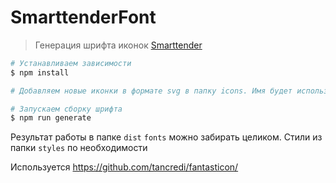 # SmarttenderFont

> Генерация шрифта иконок [Smarttender](https://smarttender.biz/)

```bash
# Устанавливаем зависимости
$ npm install

# Добавляем новые иконки в формате svg в папку icons. Имя будет использовано для созданного класса

# Запускаем сборку шрифта
$ npm run generate
```

Результат работы в папке `dist`
`fonts` можно забирать целиком.
Стили из папки `styles` по необходимости

Используется https://github.com/tancredi/fantasticon/
